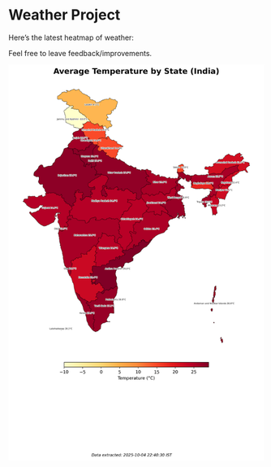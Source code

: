 # Weather Project

Here’s the latest heatmap of weather:

Feel free to leave feedback/improvements.

![India Heatmap](docs/assets/india_heatmap.png?v=E15508)

